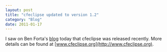 ```yaml
---
layout: post
title: "cfeclipse updated to version 1.2"
category: "Blog"
date: 2011-01-17
---
```



I saw on Ben Forta's [blog](http://www.forta.com/blog/index.cfm?mode=e&entry=1713) today that cfeclipse was released recently. More details can be found at [www.cfeclipse.org](http://www.cfeclipse.org).